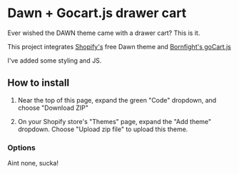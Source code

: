 # Dawn + Gocart.js drawer cart

Ever wished the DAWN theme came with a drawer cart?  This is it.

This project integrates [Shopify's](https://www.shopify.com/) free Dawn theme and [Bornfight's goCart.js](https://github.com/bornfight/goCart.js)

I've added some styling and JS.


## How to install

1) Near the top of this page, expand the green "Code" dropdown, and choose "Download ZIP"

2) On your Shopify store's "Themes" page, expand the "Add theme" dropdown.  Choose "Upload zip file" to upload this theme.


### Options

Aint none, sucka!